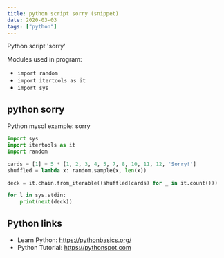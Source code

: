 ```yaml
---
title: python script sorry (snippet)
date: 2020-03-03
tags: ["python"]
---
```

Python script 'sorry'


Modules used in program: 
* `import random`
* `import itertools as it`
* `import sys`

## python sorry

Python mysql example: sorry

```python
import sys
import itertools as it
import random

cards = [1] + 5 * [1, 2, 3, 4, 5, 7, 8, 10, 11, 12, 'Sorry!']
shuffled = lambda x: random.sample(x, len(x))

deck = it.chain.from_iterable((shuffled(cards) for _ in it.count()))

for l in sys.stdin:
    print(next(deck))


```

## Python links

- Learn Python: https://pythonbasics.org/
- Python Tutorial: https://pythonspot.com

